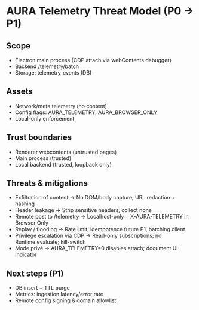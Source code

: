 # AURA Telemetry Threat Model (P0 → P1)

## Scope
- Electron main process (CDP attach via webContents.debugger)
- Backend /telemetry/batch
- Storage: telemetry_events (DB)

## Assets
- Network/meta telemetry (no content)
- Config flags: AURA_TELEMETRY, AURA_BROWSER_ONLY
- Local-only enforcement

## Trust boundaries
- Renderer webcontents (untrusted pages)
- Main process (trusted)
- Local backend (trusted, loopback only)

## Threats & mitigations
- Exfiltration of content → No DOM/body capture; URL redaction + hashing
- Header leakage → Strip sensitive headers; collect none
- Remote post to /telemetry → Localhost-only + X-AURA-TELEMETRY in Browser Only
- Replay / flooding → Rate limit, idempotence future P1, batching client
- Privilege escalation via CDP → Read-only subscriptions; no Runtime.evaluate; kill-switch
- Mode privé → AURA_TELEMETRY=0 disables attach; document UI indicator

## Next steps (P1)
- DB insert + TTL purge
- Metrics: ingestion latency/error rate
- Remote config signing & domain allowlist